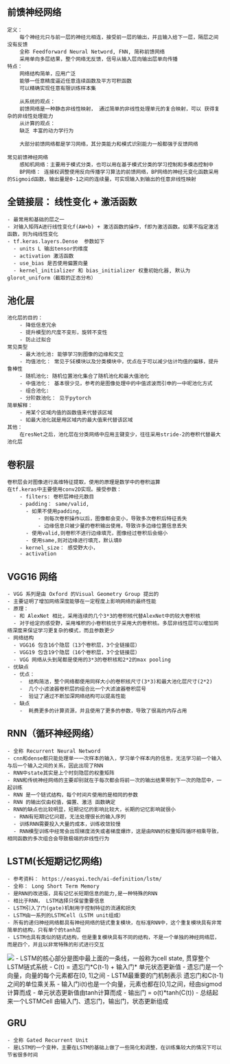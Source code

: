 ## 前馈神经网络
    定义：
        每个神经元只与前一层的神经元相连，接受前一层的输出，并且输入给下一层，隔层之间没有反馈
        全称 Feedforward Neural Netword, FNN, 简称前馈网络
        采用单向多层结果，整个网络无反馈，信号从输入层向输出层单向传播
    特点：
        网络结构简单，应用广泛
        能够一任意精度逼近任意连续函数及平方可积函数
        可以精确实现任意有限训练样本集

        从系统的观点：
        前馈网络是一种静态非线性映射， 通过简单的非线性处理单元的复合映射，可以 获得复杂的非线性处理能力
        从计算的观点：
        缺乏 丰富的动力学行为

        大部分前馈网络都是学习网络，其分类能力和模式识别能力一般都强于反馈网络
    
    常见前馈神经网络
        感知机网络：主要用于模式分类，也可以用在基于模式分类的学习控制和多模态控制中
        BP网络： 连接权调整使用反向传播学习算法的前馈网络，BP网络的神经元变化函数采用的Sigmoid函数，输出量是0-1之间的连续量，可实现输入到输出的任意非线性映射

## 全链接层： 线性变化 + 激活函数
    - 最常用和基础的层之一
    - 对输入矩阵A进行线性变化f(AW+b) + 激活函数的操作，f即为激活函数。如果不指定激活函数，则为纯线性变化
    - tf.keras.layers.Dense  参数如下
      - units L 输出tensor的维度
      - activation 激活函数
      - use_bias 是否使用偏置向量
      - kernel_initializer 和 bias_initializer 权重初始化器, 默认为glorot_uniform（截取的正态分布）
## 池化层
    池化层的目的：
        - 降低信息冗余
        - 提升模型的尺度不变形，旋转不变性
        - 防止过拟合
    常见类型
        - 最大池化池: 能够学习到图像的边缘和文立
        - 均值池化： 常见于SE模块以及分类模块中，优点在于可以减少估计均值的偏移，提升鲁棒性
        - 随机池化: 随机位置池化集合了随机池化和最大值池化
        - 中值池化： 基本很少见，参考的是图像处理中的中值滤波而引申的一中呢池化方式
        - 组合池化:
        - 分阶数池化： 见于pytorch
    简单解释：
        - 用某个区域内值的函数值来代替该区域
        - 如最大池化就是用区域内的最大值来代替该区域
    其他：
        在resNet之后，池化层在分类网络中应用主键变少，往往采用stride-2的卷积代替最大池化层

## 卷积层
    卷积层会对图像进行高维特征提取，使用的原理是数学中的卷积运算
    在tf.keras中主要使用conv2D实现。接受参数：
        - filters: 卷积层神经元数目
        - padding： same/valid,
          - 如果不使用padding,
              - 则每次卷积操作以后，图像都会变小，导致多次卷积后特征丢失
              - 边缘信息只被少量的卷积输出使用，导致许多边缘位置信息丢失
          - 使用valid,则卷积不进行边缘填充，图像经过卷积后会缩小
          - 使用same,则对边缘进行填充，默认填0
        - kernel_size： 感受野大小，
        - activation

## VGG16 网络
    - VGG 系列是由 Oxford 的Visual Geometry Group 提出的
    - 主要证明了增加网络深度能够在一定程度上影响网络的最终性能
    - 原理：
      - 和 AlexNet 相比，采用连续的几个3*3的卷积核代替AlexNet中的较大卷积核
      - 对于给定的感受野，采用堆积的小卷积核优于采用大的卷积核。多层非线性层可以增加网络深度来保证学习更复杂的模式，而且参数更少
    - 网络结构
      - VGG16 包含16个隐层（13个卷积层，3个全链接层）
      - VGG19 包含19个隐层（16个卷积层，3个全链接层）
      - VGG 网络从头到尾都是使用的3*3的卷积核和2*2的max pooling
    - 优缺点
      - 优点：
        -  结构简洁，整个网络都使用同样大小的卷积核尺寸(3*3)和最大池化层尺寸(2*2)
        -  几个小滤波器卷积层的组合比一个大滤波器卷积层号
        -  验证了通过不断加深网络结构可以提高性能
      - 缺点
        -  耗费更多的计算资源，并且使用了更多的参数，导致了很高的内存占用

## RNN（循环神经网络）

    - 全称 Recurrent Neural Netword
    - cnn和dense都只能处理单一一次样本的输入，学习单个样本内的信息，无法学习前一个输入与后一个输入之间的关系，因此出现了RNN
    - RNN中state其实是上个时刻隐层的权重矩阵
    - RNN和传统神经网络的主要却别就在于每次都会将前一次的输出结果带到下一次的隐层中，一起训练
    - RNN 是一个链式结构，每个时间片使用的是相同的参数
    - RNN 的输出仅由权值，偏置、激活 函数确定
    - RNN的缺点也比较明显，短期记忆的影响比较大，长期的记忆影响就很小
      - RNN有短期记忆问题，无法处理很长的输入序列
      - 训练RNN需要投入大量的成本，训练收敛较慢
      - RNN模型训练中经常会出现梯度消失或者梯度爆炸，这是由RNN的权重矩阵循环相乘导致，相同函数的多次组合会导致极端的非线性行为

## LSTM(长短期记忆网络)
    - 参考资料： https://easyai.tech/ai-definition/lstm/
    - 全称： Long Short Term Memory
    - 是RNN的改进版，具有记忆长短期信息的能力,是一种特殊的RNN
    - 相比于RNN， LSTM选择只保留重要信息
    - LSTM引入了门(gate)机制用于控制特征的流通和损失
    - LSTM由一系列的LSTMCell（LSTM unit组成）
    - 所有的递归神经网络都具有神经网络的链式重复模块，在标准RNN中，这个重复模块具有非常简单的结构，只有单个的tanh层
    - LSTM也具有类似的链式结构，但是重复模块具有不同的结构，不是一个单独的神经网络层，而是四个，并且以非常特殊的形式进行交互
  <img src="https://easy-ai.oss-cn-shanghai.aliyuncs.com/2019-07-05-lstm.png">
    - LSTM的核心部分是图中最上面的一条线，一般称为cell state, 贯穿整个LSTM链式系统
      - C(t) = 遗忘门*C(t-1) + 输入门* 单元状态更新值
      - 遗忘门是一个向量，向量的每个元素都在[0, 1]之间
      - LSTM最重要的门机制表示 遗忘门和C(t-1)之间的单位乘关系
      - 输入门i(t)也是一个向量，元素也都在[0,1]之间，经由sigmod计算而成
      - 单元状态更新值由tanh计算而成
      - 输出门 = o(t)*tanh(C(t))
    - 总结起来一个LSTMCell 由输入门、遗忘门，输出门，状态更新组成
  
  ## GRU
    - 全称 Gated Recurrent Unit 
    - 是LSTM的一个变种，主要在LSTM的基础上做了一些简化和调整，在训练集较大的情况下可以节省很多时间
